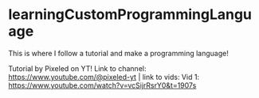 # learningCustomProgrammingLanguage
This is where I follow a tutorial and make a programming language!

Tutorial by Pixeled on YT! Link to channel: https://www.youtube.com/@pixeled-yt | link to vids:
Vid 1:
https://www.youtube.com/watch?v=vcSijrRsrY0&t=1907s